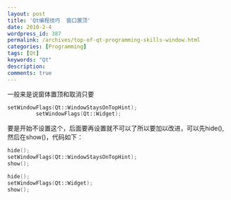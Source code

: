 ```yaml
---
layout: post
title: 'Qt编程技巧  窗口置顶'
date: 2010-2-4
wordpress_id: 387
permalink: /archives/top-of-qt-programming-skills-window.html
categories: [Programming]
tags: [Qt]
keywords: "Qt"
description: 
comments: true
---
```

一般来是说窗体置顶和取消只要

``` cpp
setWindowFlags(Qt::WindowStaysOnTopHint);
         setWindowFlags(Qt::Widget); 
```

要是开始不设置这个，后面要再设置就不可以了所以要加以改进，可以先hide(),然后在show()，代码如下：

``` cpp
hide();
setWindowFlags(Qt::WindowStaysOnTopHint);
show();

hide();
setWindowFlags(Qt::Widget);
show(); 
```
